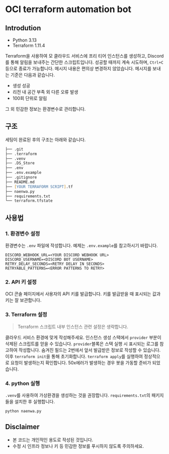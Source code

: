 # OCI terraform automation bot

## Introdution

- Python 3.13
- Terraform 1.11.4

Terraform을 사용하여 모 클라우드 서비스에 프리 티어 인스턴스를 생성하고, Discord를 통해 알림을 보내주는 간단한 스크립트입니다.
성공할 때까지 계속 시도하며, `Ctrl+C` 등으로 종료가 가능합니다. 메시지 내용은 편의상 변경하지 않았습니다.
메시지를 보내는 기준은 다음과 같습니다.

- 생성 성공
- 리전 내 공간 부족 외 다른 오류 발생
- 100회 단위로 알림

그 외 민감한 정보는 환경변수로 관리합니다.

## 구조

세팅이 완료된 후의 구조는 아래와 같습니다.

```zsh
├── .git
├── .terraform
├── .venv
├── .DS_Store
├── .env
├── .env.example
├── .gitignore
├── README.md
├── [YOUR TERRAFORM SCRIPT].tf
├── naenwa.py
├── requirements.txt
└── terraform.tfstate
```

## 사용법

### 1. 환경변수 설정

환경변수는 `.env` 파일에 작성합니다. 예제는 `.env.example`를 참고하시기 바랍니다.

```env
DISCORD_WEBHOOK_URL=<YOUR DISCORD WEBHOOK URL>
DISCORD_USERNAME=<DISCORD BOT USERNAME>
RETRY_DELAY_SECONDS=<RETRY DELAY IN SECONDS>
RETRYABLE_PATTERNS=<ERROR PATTERNS TO RETRY>
```

### 2. API 키 설정

OCI 콘솔 페이지에서 사용자의 API 키를 발급합니다.
키를 발급받을 때 표시되는 값과 키는 잘 보관합니다.

### 3. Terraform 설정

> Terraform 스크립트 내부 인스턴스 관련 설정은 생략합니다.

클라우드 서비스 환경에 맞게 작성해주세요. 인스턴스 생성 스택에서 `provider` 부분이 삭제된 스크립트를 얻을 수 있습니다.
`provider`블록은 스택 실행 시 표시되는 로그를 참고하여 작성합니다. 숨겨진 필드는 2번에서 앞서 발급받은 정보로 작성할 수 있습니다.
이후 `terraform init`을 통해 초기화합니다. `terraform apply`를 실행하여 정상적으로 요청이 발생하는지 확인합니다. 50x에러가 발생하는 경우 봇을 가동할 준비가 되었습니다.

### 4. python 실행

`.venv`를 사용하여 가상환경을 생성하는 것을 권장합니다.
`requirements.txt`의 패키지들을 설치한 후 실행합니다.

```bash
python naenwa.py
```

## Disclaimer

- 본 코드는 개인적인 용도로 작성된 것입니다.
- 수정 시 인프라 정보나 키 등 민감한 정보를 푸시하지 않도록 주의하세요.
